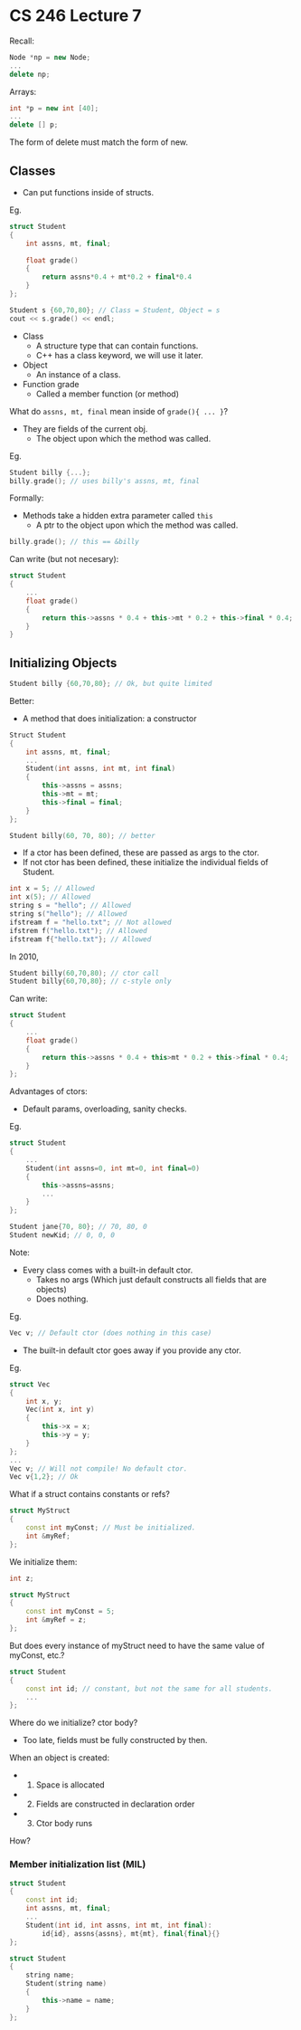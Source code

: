 # CS 246 Lecture 7

Recall:

```c++
Node *np = new Node;
...
delete np;
```

Arrays:

```c++
int *p = new int [40];
...
delete [] p;
```

The form of delete must match the form of new.

## Classes
- Can put functions inside of structs.

Eg.

```c++
struct Student
{
    int assns, mt, final;
    
    float grade()
    {
        return assns*0.4 + mt*0.2 + final*0.4
    }
};

Student s {60,70,80}; // Class = Student, Object = s
cout << s.grade() << endl;
```

- Class
    - A structure type that can contain functions.
    - C++ has a class keyword, we will use it later.
- Object
    - An instance of a class.
- Function grade
    - Called a member function (or method)

What do `assns, mt, final` mean inside of `grade(){ ... }`?
- They are fields of the current obj.
    - The object upon which the method was called.
    
Eg.

```c++
Student billy {...};
billy.grade(); // uses billy's assns, mt, final
```

Formally:
- Methods take a hidden extra parameter called `this`
    - A ptr to the object upon which the method was called.
    
```c++
billy.grade(); // this == &billy
```

Can write (but not necesary):

```c++
struct Student
{
    ...
    float grade()
    {
        return this->assns * 0.4 + this->mt * 0.2 + this->final * 0.4;
    }
}
```

## Initializing Objects
```c++
Student billy {60,70,80}; // Ok, but quite limited
```

Better:
- A method that does initialization: a constructor

```c++
Struct Student
{
    int assns, mt, final;
    ...
    Student(int assns, int mt, int final)
    {
        this->assns = assns;
        this->mt = mt;
        this->final = final;
    }
};

Student billy(60, 70, 80); // better
```

- If a ctor has been defined, these are passed as args to the ctor.
- If not ctor has been defined, these initialize the individual fields of Student.

```c++
int x = 5; // Allowed
int x(5); // Allowed
string s = "hello"; // Allowed
string s("hello"); // Allowed
ifstream f = "hello.txt"; // Not allowed
ifstrem f("hello.txt"); // Allowed
ifstream f{"hello.txt"}; // Allowed
```

In 2010,

```c++
Student billy(60,70,80); // ctor call
Student billy{60,70,80}; // c-style only
```

Can write:

```c++
struct Student
{
    ...
    float grade()
    {
        return this->assns * 0.4 + this>mt * 0.2 + this->final * 0.4;
    }
};
```

Advantages of ctors:
- Default params, overloading, sanity checks.

Eg.

```c++
struct Student
{
    ...
    Student(int assns=0, int mt=0, int final=0)
    {
        this->assns=assns;
        ...
    }
};

Student jane{70, 80}; // 70, 80, 0
Student newKid; // 0, 0, 0
```

Note:
- Every class comes with a built-in default ctor.
    - Takes no args (Which just default constructs all fields that are objects)
    - Does nothing.

Eg.

```c++
Vec v; // Default ctor (does nothing in this case)
```
- The built-in default ctor goes away if you provide any ctor.

Eg.

```c++
struct Vec
{
    int x, y;
    Vec(int x, int y)
    {
        this->x = x;
        this->y = y;
    }
};
...
Vec v; // Will not compile! No default ctor.
Vec v{1,2}; // Ok
```

What if a struct contains constants or refs?

```c++
struct MyStruct
{
    const int myConst; // Must be initialized.
    int &myRef;
};
```

We initialize them:

```c++
int z;

struct MyStruct
{
    const int myConst = 5;
    int &myRef = z;
};
```

But does every instance of myStruct need to have the same value of myConst, etc.?

```c++
struct Student
{
    const int id; // constant, but not the same for all students.
    ...
};
```

Where do we initialize? ctor body?
- Too late, fields must be fully constructed by then.

When an object is created:
- 1) Space is allocated
- 2) Fields are constructed in declaration order
- 3) Ctor body runs

How? 

### Member initialization list (MIL)

```c++
struct Student
{
    const int id;
    int assns, mt, final;
    ...
    Student(int id, int assns, int mt, int final): 
        id{id}, assns{assns}, mt{mt}, final{final}{}
};
```

```c++
struct Student
{
    string name;
    Student(string name)
    {
        this->name = name;
    }
};
```